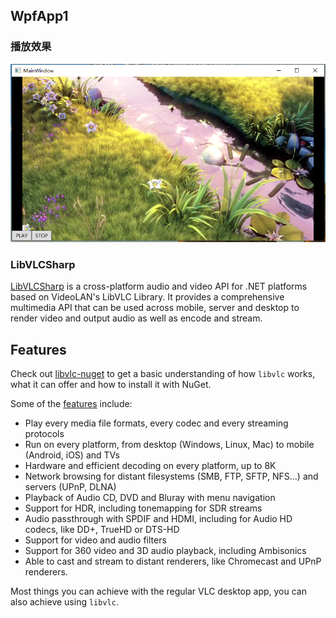 ## WpfApp1

### 播放效果

![](./art/200105.png)

### LibVLCSharp

[LibVLCSharp](https://code.videolan.org/videolan/LibVLCSharp/) is a cross-platform audio and video API for .NET
platforms based on VideoLAN's LibVLC Library. It provides a comprehensive multimedia API that can be used across mobile,
server and desktop to render video and output audio as well as encode and stream.

## Features

Check out [libvlc-nuget](https://code.videolan.org/videolan/libvlc-nuget) to get a basic understanding of how `libvlc`
works, what it can offer and how to install it with NuGet.

Some of the [features](https://www.videolan.org/vlc/features.html) include:

- Play every media file formats, every codec and every streaming protocols
- Run on every platform, from desktop (Windows, Linux, Mac) to mobile (Android, iOS) and TVs
- Hardware and efficient decoding on every platform, up to 8K
- Network browsing for distant filesystems (SMB, FTP, SFTP, NFS...) and servers (UPnP, DLNA)
- Playback of Audio CD, DVD and Bluray with menu navigation
- Support for HDR, including tonemapping for SDR streams
- Audio passthrough with SPDIF and HDMI, including for Audio HD codecs, like DD+, TrueHD or DTS-HD
- Support for video and audio filters
- Support for 360 video and 3D audio playback, including Ambisonics
- Able to cast and stream to distant renderers, like Chromecast and UPnP renderers.

Most things you can achieve with the regular VLC desktop app, you can also achieve using `libvlc`.